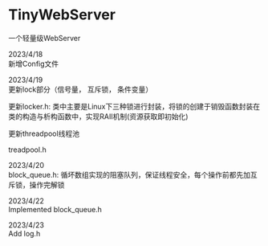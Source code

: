 # TinyWebServer
一个轻量级WebServer

2023/4/18  
新增Config文件

2023/4/19  
更新lock部分（信号量， 互斥锁， 条件变量）

更新locker.h:
类中主要是Linux下三种锁进行封装，将锁的创建于销毁函数封装在类的构造与析构函数中，实现RAII机制(资源获取即初始化)

更新threadpool线程池

treadpool.h

2023/4/20  
block_queue.h:
循坏数组实现的阻塞队列，保证线程安全，每个操作前都先加互斥锁，操作完解锁

2023/4/22  
Implemented block_queue.h

2023/4/23  
Add log.h